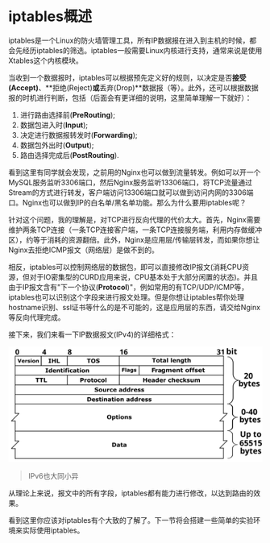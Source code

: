 # iptables概述

iptables是一个Linux的防火墙管理工具，所有IP数据报在进入到主机的时候，都会先经历iptables的筛选。iptables一般需要Linux内核进行支持，通常来说是使用Xtables这个内核模块。

当收到一个数据报时，iptables可以根据预先定义好的规则，以决定是否**接受(Accept)**、**拒绝(Reject)**或**丢弃(Drop)**数据报（等）。此外，还可以根据数据报的时机进行判断，包括（后面会有更详细的说明，这里简单理解一下就好）：
1. 进行路由选择前(**PreRouting**);
2. 数据包进入时(**Input**);
3. 决定进行数据报转发时(**Forwarding**);
4. 数据包外出时(**Output**);
5. 路由选择完成后(**PostRouting**).

看到这里有同学就会发现，之前用的Nginx也可以做到流量转发。例如可以开一个MySQL服务监听3306端口，然后Nginx服务监听13306端口，将TCP流量通过Stream的方式进行转发，客户端访问13306端口就可以做到访问内网的3306端口。Nginx也可以做到IP的白名单/黑名单功能。那么为什么要用iptables呢？

针对这个问题，我的理解是，对TCP进行反向代理的代价太大。首先，Nginx需要维护两条TCP连接（一条TCP连接客户端，一条TCP连接服务端，利用内存做缓冲区），约等于消耗的资源翻倍。此外，Nginx是应用层/传输层转发，而如果你想让Nginx去拒绝ICMP报文（网络层）是做不到的。

相反，iptables可以控制网络层的数据包，即可以直接修改IP报文(消耗CPU资源，但对于IO密集型的CURD应用来说，CPU基本处于大部分闲置的状态)。并且由于IP报文含有"下一个协议(**Protocol**)"，例如常用的有TCP/UDP/ICMP等，iptables也可以识别这个字段来进行报文处理。但是你想让iptables帮你处理hostname识别、ssl证书等什么的是不可能的，这是应用层的东西，请交给Nginx等反向代理完成。

接下来，我们来看一下IP数据报文(IPv4)的详细格式：

![IPv4数据报文](./images/IPv4_Packet-en.svg)

> IPv6也大同小异

从理论上来说，报文中的所有字段，iptables都有能力进行修改，以达到路由的效果。

看到这里你应该对iptables有个大致的了解了。下一节将会搭建一些简单的实验环境来实际使用iptables。
